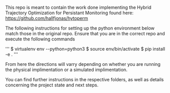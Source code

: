 This repo is meant to contain the work done implementing the 
Hybrid Trajectory Optimization for Persistant Monitoring found here:
https://github.com/hallfjonas/hytoperm

The following instructions for setting up the python environment 
below match those in the original repo. Ensure that you are in the correct
repo and execute the following commands

'''
$ virtualenv env --python=python3 
$ source env/bin/activate
$ pip install -e .
'''

From here the directions will varry depending on whether you are running
the physical implimentation or a simulated implimentation.

You can find further instructions in the respective folders, 
as well as details concerning the project state and next steps.
